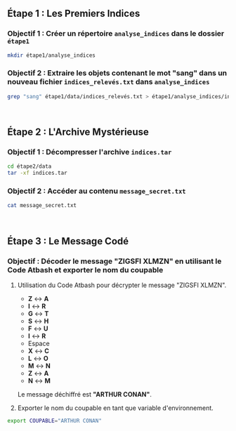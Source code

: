 ## Étape 1 : Les Premiers Indices

### Objectif 1 : Créer un répertoire `analyse_indices` dans le dossier `étape1`

```bash
mkdir étape1/analyse_indices
```

### Objectif 2 : Extraire les objets contenant le mot "sang" dans un nouveau fichier `indices_relevés.txt` dans `analyse_indices`

```bash
grep "sang" étape1/data/indices_relevés.txt > étape1/analyse_indices/indices_relevés.txt
```

<br>

## Étape 2 : L'Archive Mystérieuse

### Objectif 1 : Décompresser l'archive `indices.tar`

```bash
cd étape2/data
tar -xf indices.tar
```

### Objectif 2 : Accéder au contenu `message_secret.txt`

```bash
cat message_secret.txt
```

<br>

## Étape 3 : Le Message Codé

### Objectif : Décoder le message "ZIGSFI XLMZN" en utilisant le Code Atbash et exporter le nom du coupable

1. Utilisation du Code Atbash pour décrypter le message "ZIGSFI XLMZN".

   - **Z** ↔ **A**
   - **I** ↔ **R**
   - **G** ↔ **T**
   - **S** ↔ **H**
   - **F** ↔ **U**
   - **I** ↔ **R**
   - Espace
   - **X** ↔ **C**
   - **L** ↔ **O**
   - **M** ↔ **N**
   - **Z** ↔ **A**
   - **N** ↔ **M**

   Le message déchiffré est **"ARTHUR CONAN"**.

2. Exporter le nom du coupable en tant que variable d'environnement.


```bash
export COUPABLE="ARTHUR CONAN"
```